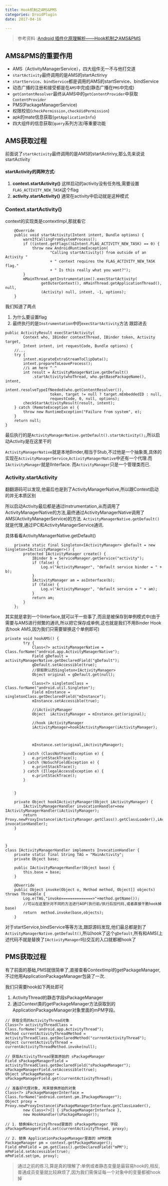 ```yaml
---
title: Hook机制之AMS&PMS
categories: DroidPlugin
date: 2017-04-16 

---
```

> 参考资料 :[Android 插件化原理解析——Hook机制之AMS&PMS](http://weishu.me/2016/03/07/understand-plugin-framework-ams-pms-hook/) 



## AMS&PMS的重要作用
- AMS（ActivityManagerService），四大组件无一不与他打交道
- `startActivity`最终调用的是AMS的startActirivy
- `startService`、`bindService`都是调用的AMS的startService、bindService
- 动态广播的注册和接受都是在`AMS`中完成(静态广播在`PMS`中完成)
- `getContentResolver`最终从AMS中的`getContentProvider`中获取`ContentProvider`
- PMS(PackageManagerService)
- 权限校验(`checkPermission,checkUidPermission`)
- apk的mate信息获取(`getApplicationInfo`)
- 四大组件的信息获取(`query`系列方法)等重要功能

## AMS获取过程

前面说了`startActivity`最终调用的是AMS的startActirivy,那么先来说说startActivity

#### startActivity的两种方式:
1. **context.startActivity()** 
    这样启动的activity没有任务栈,需要设置`FLAG_ACTIVITY_NEW_TASK`这个flag
2. **activity.startActivity()**
    通常在activity中启动就是这种模式


### Context.startActivity()
context的实现类是contextImpl,那就看它
```
    @Override
    public void startActivity(Intent intent, Bundle options) {
        warnIfCallingFromSystemProcess();
        if ((intent.getFlags()&Intent.FLAG_ACTIVITY_NEW_TASK) == 0) {
            throw new AndroidRuntimeException(
                    "Calling startActivity() from outside of an Activity "
                    + " context requires the FLAG_ACTIVITY_NEW_TASK flag."
                    + " Is this really what you want?");
        }
        mMainThread.getInstrumentation().execStartActivity(
                getOuterContext(), mMainThread.getApplicationThread(), null,
                (Activity) null, intent, -1, options);
    }
```
我们知道了两点
1. 为什么要设置flag
2. 最终执行的是`Instrumentation`中的`execStartActivity`方法
   跟踪进去
```
public ActivityResult execStartActivity(
        Context who, IBinder contextThread, IBinder token, Activity target,
        Intent intent, int requestCode, Bundle options) {
    //...
    try {
        intent.migrateExtraStreamToClipData();
        intent.prepareToLeaveProcess();
        //i am here ^_^
        int result = ActivityManagerNative.getDefault()
            .startActivity(whoThread, who.getBasePackageName(), intent,
                    intent.resolveTypeIfNeeded(who.getContentResolver()),
                    token, target != null ? target.mEmbeddedID : null,
                    requestCode, 0, null, options);
        checkStartActivityResult(result, intent);
    } catch (RemoteException e) {
        throw new RuntimeException("Failure from system", e);
    }
    return null;
}
```
最后执行的是`ActivityManagerNative.getDefault().startActivity();`,所以启动Activity是在这里干的

`ActivityManagerNative`就是本地Binder,相当于Stub,不过他是一个抽象类,具体的实现在`ActivityManagerService`,`ActivityManagerNative`中还有一个代理.而`IActivityManager`就是IInterface. 而`ActivityManager`只是一个管理类而已.
### Activity.startActivity
翻翻源码可以发现,他最后也是到了ActivityManagerNative,所以跟Context启动的并无本质区别

所以启动Activity最后都是通过Instrumentation,从而调用了ActivityManagerNative的方法,最终通过ActivityManagerNative调用了AMS(ActivityManagerService)的方法. `ActivityManagerNative.getDefault()`就是代理,通过IPC和ActivityManagerService通讯.


具体看看ActivityManagerNative.getDefault()
```
    private static final Singleton<IActivityManager> gDefault = new Singleton<IActivityManager>() {
        protected IActivityManager create() {
            IBinder b = ServiceManager.getService("activity");
            if (false) {
                Log.v("ActivityManager", "default service binder = " + b);
            }
            IActivityManager am = asInterface(b);
            if (false) {
                Log.v("ActivityManager", "default service = " + am);
            }
            return am;
        }
    };
```
其实就是拿到一个IInterface,就可以干一些事了,而且是被保存到单例模式中(由于需要与AMS进行频繁的通讯,所以把它保存成单例,这也就是我们不用Binder Hook去hook AMS,因为我们只需要替换这个单例即可)

```
private void hookAMS() {
        try {
            Class<?> activityManagerNative = Class.forName("android.app.ActivityManagerNative");
            Field gDefault = activityManagerNative.getDeclaredField("gDefault");
            gDefault.setAccessible(true);
            //获取默认的Singleton<IActivityManager>
            Object original = gDefault.get(null);

            Class<?> singletonClass = Class.forName("android.util.Singleton");
            Field mInstance = singletonClass.getDeclaredField("mInstance");
            mInstance.setAccessible(true);

            //iActivityManager
            Object  iActivityManager = mInstance.get(original);

            //hook iActivityManager
            iActivityManager=hookIActivityManager(iActivityManager);



            mInstance.set(original,iActivityManager);

        } catch (ClassNotFoundException e) {
            e.printStackTrace();
        } catch (NoSuchFieldException e) {
            e.printStackTrace();
        } catch (IllegalAccessException e) {
            e.printStackTrace();
        }


    }

    private Object hookIActivityManager(Object iActivityManager) {
        IActivityManagerHandler invocationHandler=new IActivityManagerHandler(iActivityManager);
        return Proxy.newProxyInstance(iActivityManager.getClass().getClassLoader(),iActivityManager.getClass().getInterfaces(), invocationHandler);
    }



}
class IActivityManagerHandler implements InvocationHandler {
    private static final String TAG = "MainActivity";
    private Object base;

    public IActivityManagerHandler(Object base) {
        this.base = base;
    }

    @Override
    public Object invoke(Object o, Method method, Object[] objects) throws Throwable {
        Log.e(TAG,"invoke==============>"+method.getName());
        //可以在这里针对不同的方法进行AOP(执行前/执行后加代码,或者直接干脆hook掉base)
        return  method.invoke(base,objects);
    }
```


对于startService,bindService等等方法,跟踪源码发现,他们最总都是到了`ActivityManagerNative.getDefault()`,所以hook了这个`gDefault`,所有和AMS(上述代码不就是替换了`IActivityManager`吗)交互的入口就都被hook了



## PMS获取过程

有了前面的基础,PMS就很简单了,直接查看ContextImpl的getPackageManager,不过他用ApplicationPackageManager包装了一次.

我们只需要hook如下两处即可
1. ActivityThread的静态字段sPackageManager
2. 通过Context类的getPackageManager方法获取到的ApplicationPackageManager对象里面的mPM字段。

```
// 获取全局的ActivityThread对象
Class<?> activityThreadClass = Class.forName("android.app.ActivityThread");
Method currentActivityThreadMethod = activityThreadClass.getDeclaredMethod("currentActivityThread");
Object currentActivityThread = currentActivityThreadMethod.invoke(null);

// 获取ActivityThread里面原始的 sPackageManager
Field sPackageManagerField = activityThreadClass.getDeclaredField("sPackageManager");
sPackageManagerField.setAccessible(true);
Object sPackageManager = sPackageManagerField.get(currentActivityThread);

// 准备好代理对象, 用来替换原始的对象
Class<?> iPackageManagerInterface = Class.forName("android.content.pm.IPackageManager");
Object proxy = Proxy.newProxyInstance(iPackageManagerInterface.getClassLoader(),
        new Class<?>[] { iPackageManagerInterface },
        new HookHandler(sPackageManager));

// 1. 替换掉ActivityThread里面的 sPackageManager 字段
sPackageManagerField.set(currentActivityThread, proxy);

// 2. 替换 ApplicationPackageManager里面的 mPM对象
PackageManager pm = context.getPackageManager();
Field mPmField = pm.getClass().getDeclaredField("mPM");
mPmField.setAccessible(true);
mPmField.set(pm, proxy);
```


> 通过之前的练习,算是真的理解了:单例或者静态变量是最容易hook的,相反,普通成员变量就比较麻烦了,因为我们需保证每一个对象中的变量都被hook掉


